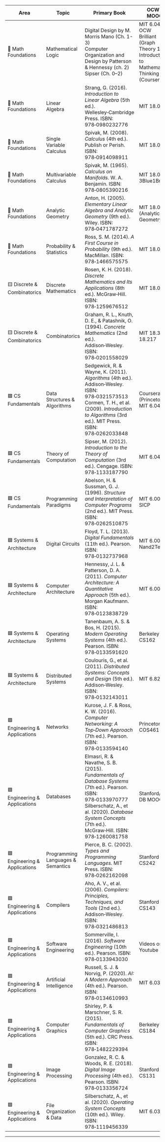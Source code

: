 | Area                           | Topic                          | Primary Book                                                                                                                                                                            | OCW / MOOC                                    | Study Strategy                                                 | Hours | Observations                                                                                         |
|--------------------------------|--------------------------------|-----------------------------------------------------------------------------------------------------------------------------------------------------------------------------------------|-----------------------------------------------|----------------------------------------------------------------|-------|------------------------------------------------------------------------------------------------------|
| 🔶 Math Foundations            | Mathematical Logic             | Digital Design by M. Morris Mano (Ch. 1-3)<br>Computer Organization and Design by Patterson & Hennessy (ch. 2)<br>Sipser (Ch. 0–2) | MIT 6.045J OCW<br>Brilliant (Graph Theory 101)<br>Introduction to Mathematical Thinking (Coursera)                     | Focus is on system-level logic reasoning, not proof writing<br>Practice Karnaugh maps and truth tables by hand                 | 45h   | gates, truth tables, logic diagrams, Boolean simplification, Karnaugh maps, binary, hex, octal, two’s complement, mantissa, normalization, FSMs, DFAs, NFAs, state diagrams, transitions, Graphs, adjacency matrices, connectedness |
| 🔶 Math Foundations            | Linear Algebra                 | Strang, G. (2016). *Introduction to Linear Algebra* (5th ed.). Wellesley‑Cambridge Press. ISBN: 978‑0980232776                                                                             | MIT 18.06                                     | Follow Strang videos; solve geometry‑heavy & abstract exercises. | 75h   | Vector spaces, linear maps, eigen‑decomposition, spectral theorem. Skip PDE applications.             |
| 🔶 Math Foundations            | Single Variable Calculus       | Spivak, M. (2008). *Calculus* (4th ed.). Publish or Perish. ISBN: 978‑0914098911                                                                                                         | MIT 18.014                                    | Emphasize ε–δ proofs and rigorous analysis.                      | 70h   | Chapters 1–15. Skip physics‑oriented problems.                                                       |
| 🔶 Math Foundations            | Multivariable Calculus         | Spivak, M. (1965). *Calculus on Manifolds*. W. A. Benjamin. ISBN: 978‑0805390216                                                                                                         | MIT 18.02 + 3Blue1Brown                       | Use visuals for intuition, Spivak for rigor.                    | 55h   | Gradients, multiple integrals, Jacobians, inverse/implicit functions. Skip differential forms.       |
| 🔶 Math Foundations            | Analytic Geometry              | Anton, H. (2005). *Elementary Linear Algebra and Analytic Geometry* (9th ed.). Wiley. ISBN: 978‑0471787272                                                                                 | MIT 18.07 (Analytic Geometry)                 | Coordinate axes, dot/cross/mixed products, polar/cylindrical/spherical coords. | 50h   | Lines, planes, circles, spheres, distances, angles. Focus on Cartesian & polar methods.             |
| 🔶 Math Foundations            | Probability & Statistics       | Ross, S. M. (2014). *A First Course in Probability* (9th ed.). MacMillan. ISBN: 978‑1466575575                                                                                             | MIT 18.05                                     | Simulate in Python; solve all chapter exercises.                | 55h   | Discrete/continuous distributions, E[X], Var[X], CLT, hypothesis tests, regression. Skip actuarial topics. |
| 🟨 Discrete & Combinatorics     | Discrete Mathematics           | Rosen, K. H. (2018). *Discrete Mathematics and Its Applications* (8th ed.). McGraw‑Hill. ISBN: 978‑1259676512                                                                             | MIT 18.062J                                   | OCW proofs + Rosen exercises.                                    | 60h   | Sets, induction, recursion, Boolean algebra, relations, lattices, coding (Hamming). Skip cryptography. |
| 🟨 Discrete & Combinatorics     | Combinatorics                  | Graham, R. L., Knuth, D. E., & Patashnik, O. (1994). *Concrete Mathematics* (2nd ed.). Addison‑Wesley. ISBN: 978‑0201558029                                                                  | MIT 18.315 / 18.217                           | Master sums, binomials, generating functions, recurrences.     | 50h   | Inclusion–exclusion, partitions, graph enumeration. Skip number‑theory chapters.                     |
| 🟩 CS Fundamentals              | Data Structures & Algorithms   | Sedgewick, R. & Wayne, K. (2011). *Algorithms* (4th ed.). Addison‑Wesley. ISBN: 978‑0321573513<br>Cormen, T. H., et al. (2009). *Introduction to Algorithms* (3rd ed.). MIT Press. ISBN: 978‑0262033848 | Coursera (Princeton) + MIT 6.046J             | Implement DS in C/Python; code every algorithm; solve book problems.          | 95h   | Sorting, search, DP, greedy, graph algorithms, recurrences, lower‑bound proofs. Skip GUI & amortized unless needed. |
| 🟩 CS Fundamentals              | Theory of Computation          | Sipser, M. (2012). *Introduction to the Theory of Computation* (3rd ed.). Cengage. ISBN: 978‑1133187790                                                                                   | MIT 6.045J                                    | Rigorous proofs of automata, TMs, decidability.                 | 60h   | DFAs/NFAs, CFGs, TMs, Church–Turing thesis. Skip deeper complexity classes.                       |
| 🟩 CS Fundamentals              | Programming Paradigms          | Abelson, H. & Sussman, G. J. (1996). *Structure and Interpretation of Computer Programs* (2nd ed.). MIT Press. ISBN: 978‑0262510875                                                         | MIT 6.001 SICP                                | Code along in Scheme/Python; focus on abstraction, recursion.   | 60h   | Recursion, closures, metaprogramming. Skip hardware simulation.                                    |
| 🟦 Systems & Architecture        | Digital Circuits               | Floyd, T. L. (2013). *Digital Fundamentals* (11th ed.). Pearson. ISBN: 978‑0132737968                                                                                                      | MIT 6.002x / Nand2Tetris                      | Simulate logic gates, K‑maps, FSMs in Logisim.                  | 50h   | Combinational/sequential logic. Skip analog electronics.                                          |
| 🟦 Systems & Architecture        | Computer Architecture          | Hennessy, J. L. & Patterson, D. A. (2011). *Computer Architecture: A Quantitative Approach* (5th ed.). Morgan Kaufmann. ISBN: 978‑0123838729                                                | MIT 6.004                                     | Focus on ISA, pipelining, cache hierarchy.                      | 60h   | Skip speculative exec and prefetching.                                                            |
| 🟦 Systems & Architecture        | Operating Systems              | Tanenbaum, A. S. & Bos, H. (2015). *Modern Operating Systems* (4th ed.). Pearson. ISBN: 978‑0133591620                                                                                       | Berkeley CS162                                | Labs on scheduling, memory mgmt, synchronization.                | 60h   | Avoid distributed FS.                                                                            |
| 🟦 Systems & Architecture        | Distributed Systems            | Coulouris, G., et al. (2011). *Distributed Systems: Concepts and Design* (5th ed.). Addison‑Wesley. ISBN: 978‑0132143011                                                                       | MIT 6.824                                     | Simulate consensus, RPC, fault tolerance.                       | 40h   | Optional unless systems focus.                                                                   |
| 🟪 Engineering & Applications     | Networks                       | Kurose, J. F. & Ross, K. W. (2016). *Computer Networking: A Top‑Down Approach* (7th ed.). Pearson. ISBN: 978‑0133594140                                                                          | Princeton COS461                              | Wireshark, TCP/IP simulation in Python.                         | 50h   | OSI, IP/TCP basics. Skip QoS/streaming.                                                           |
| 🟪 Engineering & Applications     | Databases                      | Elmasri, R. & Navathe, S. B. (2015). *Fundamentals of Database Systems* (7th ed.). Pearson. ISBN: 978‑0133970777<br>Silberschatz, A., et al. (2020). *Database System Concepts* (7th ed.). McGraw‑Hill. ISBN: 978‑1260081758 | Stanford/UW DB MOOC                           | ER modeling, SQL, normalization, transactions, recovery.       | 55h   | Skip deep storage‑engine internals.                                                              |
| 🟪 Engineering & Applications     | Programming Languages & Semantics | Pierce, B. C. (2002). *Types and Programming Languages*. MIT Press. ISBN: 978‑0262162098                                                                                                     | Stanford CS242                               | Study formal semantics, type systems, polymorphism, inference. | 40h    | Focus on statically typed languages. Skip niche type theories.                                    |
| 🟪 Engineering & Applications     | Compilers                      | Aho, A. V., et al. (2006). *Compilers: Principles, Techniques, and Tools* (2nd ed.). Addison‑Wesley. ISBN: 978‑0321486813                                                                       | Stanford CS143                                | Implement lexing/parsing, AST, symbol tables.                   | 50h   | Skip advanced optimization passes.                                                               |
| 🟪 Engineering & Applications     | Software Engineering           | Sommerville, I. (2016). *Software Engineering* (10th ed.). Pearson. ISBN: 978‑0133943030                                                                                                     | Videos on Youtube                                           | UML, lifecycle models, design patterns, testing.               | 40h    | Skip Agile/DevOps specifics.                                                                     |
| 🟪 Engineering & Applications     | Artificial Intelligence        | Russell, S. J. & Norvig, P. (2020). *AI: A Modern Approach* (4th ed.). Pearson. ISBN: 978‑0134610993                                                                                            | MIT 6.034                                     | Search, logic agents, Bayesian networks.                        | 60h    | Skip deep RL unless research‑relevant.                                                          |
| 🟪 Engineering & Applications     | Computer Graphics              | Shirley, P. & Marschner, S. R. (2015). *Fundamentals of Computer Graphics* (5th ed.). CRC Press. ISBN: 978‑1482229394                                                                            | Berkeley CS184                                | Implement transforms & shading with WebGL/OpenGL.              | 40h    | Optional unless explicitly tested.                                                              |
| 🟪 Engineering & Applications     | Image Processing               | Gonzalez, R. C. & Woods, R. E. (2018). *Digital Image Processing* (4th ed.). Pearson. ISBN: 978‑0133356724                                                                                        | Stanford CS131                               | Filters, sampling, transforms, restoration, coding.            | 40h    | Skip advanced tomography & vision research.                                                     |
| 🟪 Engineering & Applications     | File Organization & Data       | Silberschatz, A., et al. (2020). *Operating System Concepts* (10th ed.). Wiley. ISBN: 978‑1119456339                                                                                            | MIT 6.033J                                    | File systems, directories, SGBD storage, metadata management.  | 40h    | Focus on POSCOMP file & DB fundamentals.                                                        |

---
